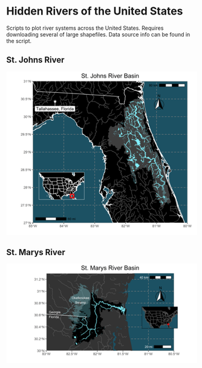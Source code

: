 # Hidden Rivers of the United States
Scripts to plot river systems across the United States. Requires downloading several of large shapefiles. Data source info can be found in the script.

## St. Johns River
![St. Johns River](./maps/StJohns.png)

## St. Marys River
![St. Marys River](./maps/StMarys.png)
